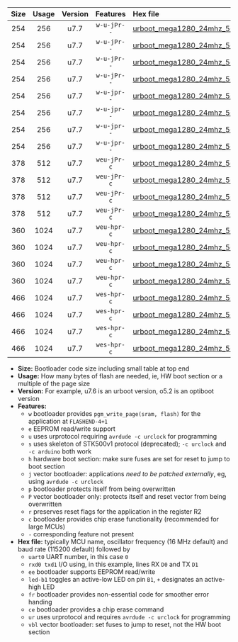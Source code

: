 |Size|Usage|Version|Features|Hex file|
|:-:|:-:|:-:|:-:|:--|
|254|256|u7.7|`w-u-jPr--`|[urboot_mega1280_24mhz_500000bps_uart0_rxe0_txe1_led+b7_ur_vbl.hex](https://raw.githubusercontent.com/stefanrueger/urboot.hex/main/boards/mega1280/fcpu_24mhz/500000_bps/urboot_mega1280_24mhz_500000bps_uart0_rxe0_txe1_led+b7_ur_vbl.hex)|
|254|256|u7.7|`w-u-jPr--`|[urboot_mega1280_24mhz_500000bps_uart1_rxd2_txd3_led+b7_ur_vbl.hex](https://raw.githubusercontent.com/stefanrueger/urboot.hex/main/boards/mega1280/fcpu_24mhz/500000_bps/urboot_mega1280_24mhz_500000bps_uart1_rxd2_txd3_led+b7_ur_vbl.hex)|
|254|256|u7.7|`w-u-jPr--`|[urboot_mega1280_24mhz_500000bps_uart2_rxh0_txh1_led+b7_ur_vbl.hex](https://raw.githubusercontent.com/stefanrueger/urboot.hex/main/boards/mega1280/fcpu_24mhz/500000_bps/urboot_mega1280_24mhz_500000bps_uart2_rxh0_txh1_led+b7_ur_vbl.hex)|
|254|256|u7.7|`w-u-jPr--`|[urboot_mega1280_24mhz_500000bps_uart3_rxj0_txj1_led+b7_ur_vbl.hex](https://raw.githubusercontent.com/stefanrueger/urboot.hex/main/boards/mega1280/fcpu_24mhz/500000_bps/urboot_mega1280_24mhz_500000bps_uart3_rxj0_txj1_led+b7_ur_vbl.hex)|
|254|256|u7.7|`w-u-jpr--`|[urboot_mega1280_24mhz_500000bps_uart0_rxe0_txe1_led+b7_fr_ur_vbl.hex](https://raw.githubusercontent.com/stefanrueger/urboot.hex/main/boards/mega1280/fcpu_24mhz/500000_bps/urboot_mega1280_24mhz_500000bps_uart0_rxe0_txe1_led+b7_fr_ur_vbl.hex)|
|254|256|u7.7|`w-u-jpr--`|[urboot_mega1280_24mhz_500000bps_uart1_rxd2_txd3_led+b7_fr_ur_vbl.hex](https://raw.githubusercontent.com/stefanrueger/urboot.hex/main/boards/mega1280/fcpu_24mhz/500000_bps/urboot_mega1280_24mhz_500000bps_uart1_rxd2_txd3_led+b7_fr_ur_vbl.hex)|
|254|256|u7.7|`w-u-jpr--`|[urboot_mega1280_24mhz_500000bps_uart2_rxh0_txh1_led+b7_fr_ur_vbl.hex](https://raw.githubusercontent.com/stefanrueger/urboot.hex/main/boards/mega1280/fcpu_24mhz/500000_bps/urboot_mega1280_24mhz_500000bps_uart2_rxh0_txh1_led+b7_fr_ur_vbl.hex)|
|254|256|u7.7|`w-u-jpr--`|[urboot_mega1280_24mhz_500000bps_uart3_rxj0_txj1_led+b7_fr_ur_vbl.hex](https://raw.githubusercontent.com/stefanrueger/urboot.hex/main/boards/mega1280/fcpu_24mhz/500000_bps/urboot_mega1280_24mhz_500000bps_uart3_rxj0_txj1_led+b7_fr_ur_vbl.hex)|
|378|512|u7.7|`weu-jPr-c`|[urboot_mega1280_24mhz_500000bps_uart0_rxe0_txe1_ee_led+b7_fr_ce_ur_vbl.hex](https://raw.githubusercontent.com/stefanrueger/urboot.hex/main/boards/mega1280/fcpu_24mhz/500000_bps/urboot_mega1280_24mhz_500000bps_uart0_rxe0_txe1_ee_led+b7_fr_ce_ur_vbl.hex)|
|378|512|u7.7|`weu-jPr-c`|[urboot_mega1280_24mhz_500000bps_uart1_rxd2_txd3_ee_led+b7_fr_ce_ur_vbl.hex](https://raw.githubusercontent.com/stefanrueger/urboot.hex/main/boards/mega1280/fcpu_24mhz/500000_bps/urboot_mega1280_24mhz_500000bps_uart1_rxd2_txd3_ee_led+b7_fr_ce_ur_vbl.hex)|
|378|512|u7.7|`weu-jPr-c`|[urboot_mega1280_24mhz_500000bps_uart2_rxh0_txh1_ee_led+b7_fr_ce_ur_vbl.hex](https://raw.githubusercontent.com/stefanrueger/urboot.hex/main/boards/mega1280/fcpu_24mhz/500000_bps/urboot_mega1280_24mhz_500000bps_uart2_rxh0_txh1_ee_led+b7_fr_ce_ur_vbl.hex)|
|378|512|u7.7|`weu-jPr-c`|[urboot_mega1280_24mhz_500000bps_uart3_rxj0_txj1_ee_led+b7_fr_ce_ur_vbl.hex](https://raw.githubusercontent.com/stefanrueger/urboot.hex/main/boards/mega1280/fcpu_24mhz/500000_bps/urboot_mega1280_24mhz_500000bps_uart3_rxj0_txj1_ee_led+b7_fr_ce_ur_vbl.hex)|
|360|1024|u7.7|`weu-hpr-c`|[urboot_mega1280_24mhz_500000bps_uart0_rxe0_txe1_ee_led+b7_fr_ce_ur.hex](https://raw.githubusercontent.com/stefanrueger/urboot.hex/main/boards/mega1280/fcpu_24mhz/500000_bps/urboot_mega1280_24mhz_500000bps_uart0_rxe0_txe1_ee_led+b7_fr_ce_ur.hex)|
|360|1024|u7.7|`weu-hpr-c`|[urboot_mega1280_24mhz_500000bps_uart1_rxd2_txd3_ee_led+b7_fr_ce_ur.hex](https://raw.githubusercontent.com/stefanrueger/urboot.hex/main/boards/mega1280/fcpu_24mhz/500000_bps/urboot_mega1280_24mhz_500000bps_uart1_rxd2_txd3_ee_led+b7_fr_ce_ur.hex)|
|360|1024|u7.7|`weu-hpr-c`|[urboot_mega1280_24mhz_500000bps_uart2_rxh0_txh1_ee_led+b7_fr_ce_ur.hex](https://raw.githubusercontent.com/stefanrueger/urboot.hex/main/boards/mega1280/fcpu_24mhz/500000_bps/urboot_mega1280_24mhz_500000bps_uart2_rxh0_txh1_ee_led+b7_fr_ce_ur.hex)|
|360|1024|u7.7|`weu-hpr-c`|[urboot_mega1280_24mhz_500000bps_uart3_rxj0_txj1_ee_led+b7_fr_ce_ur.hex](https://raw.githubusercontent.com/stefanrueger/urboot.hex/main/boards/mega1280/fcpu_24mhz/500000_bps/urboot_mega1280_24mhz_500000bps_uart3_rxj0_txj1_ee_led+b7_fr_ce_ur.hex)|
|466|1024|u7.7|`wes-hpr-c`|[urboot_mega1280_24mhz_500000bps_uart0_rxe0_txe1_ee_led+b7_fr_ce.hex](https://raw.githubusercontent.com/stefanrueger/urboot.hex/main/boards/mega1280/fcpu_24mhz/500000_bps/urboot_mega1280_24mhz_500000bps_uart0_rxe0_txe1_ee_led+b7_fr_ce.hex)|
|466|1024|u7.7|`wes-hpr-c`|[urboot_mega1280_24mhz_500000bps_uart1_rxd2_txd3_ee_led+b7_fr_ce.hex](https://raw.githubusercontent.com/stefanrueger/urboot.hex/main/boards/mega1280/fcpu_24mhz/500000_bps/urboot_mega1280_24mhz_500000bps_uart1_rxd2_txd3_ee_led+b7_fr_ce.hex)|
|466|1024|u7.7|`wes-hpr-c`|[urboot_mega1280_24mhz_500000bps_uart2_rxh0_txh1_ee_led+b7_fr_ce.hex](https://raw.githubusercontent.com/stefanrueger/urboot.hex/main/boards/mega1280/fcpu_24mhz/500000_bps/urboot_mega1280_24mhz_500000bps_uart2_rxh0_txh1_ee_led+b7_fr_ce.hex)|
|466|1024|u7.7|`wes-hpr-c`|[urboot_mega1280_24mhz_500000bps_uart3_rxj0_txj1_ee_led+b7_fr_ce.hex](https://raw.githubusercontent.com/stefanrueger/urboot.hex/main/boards/mega1280/fcpu_24mhz/500000_bps/urboot_mega1280_24mhz_500000bps_uart3_rxj0_txj1_ee_led+b7_fr_ce.hex)|

- **Size:** Bootloader code size including small table at top end
- **Usage:** How many bytes of flash are needed, ie, HW boot section or a multiple of the page size
- **Version:** For example, u7.6 is an urboot version, o5.2 is an optiboot version
- **Features:**
  + `w` bootloader provides `pgm_write_page(sram, flash)` for the application at `FLASHEND-4+1`
  + `e` EEPROM read/write support
  + `u` uses urprotocol requiring `avrdude -c urclock` for programming
  + `s` uses skeleton of STK500v1 protocol (deprecated); `-c urclock` and `-c arduino` both work
  + `h` hardware boot section: make sure fuses are set for reset to jump to boot section
  + `j` vector bootloader: applications *need to be patched externally*, eg, using `avrdude -c urclock`
  + `p` bootloader protects itself from being overwritten
  + `P` vector bootloader only: protects itself and reset vector from being overwritten
  + `r` preserves reset flags for the application in the register R2
  + `c` bootloader provides chip erase functionality (recommended for large MCUs)
  + `-` corresponding feature not present
- **Hex file:** typically MCU name, oscillator frequency (16 MHz default) and baud rate (115200 default) followed by
  + `uart0` UART number, in this case `0`
  + `rxd0 txd1` I/O using, in this example, lines RX `D0` and TX `D1`
  + `ee` bootloader supports EEPROM read/write
  + `led-b1` toggles an active-low LED on pin `B1`, `+` designates an active-high LED
  + `fr` bootloader provides non-essential code for smoother error handing
  + `ce` bootloader provides a chip erase command
  + `ur` uses urprotocol and requires `avrdude -c urclock` for programming
  + `vbl` vector bootloader: set fuses to jump to reset, not the HW boot section
